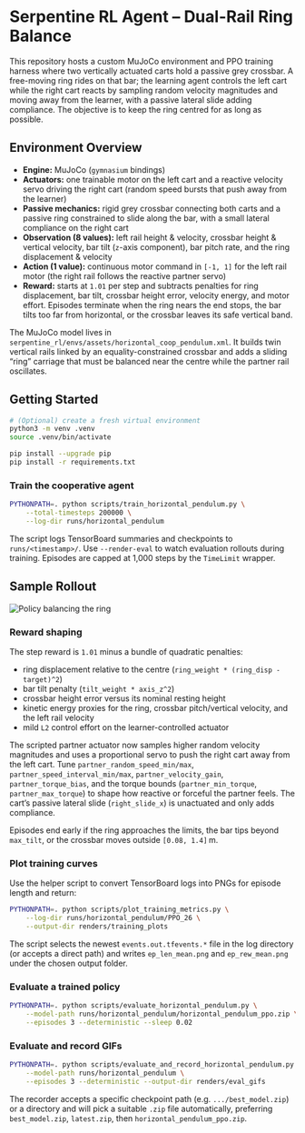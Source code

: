 # Serpentine RL Agent – Dual-Rail Ring Balance

This repository hosts a custom MuJoCo environment and PPO training harness where two vertically actuated carts hold a passive grey crossbar. A free-moving ring rides on that bar; the learning agent controls the left cart while the right cart reacts by sampling random velocity magnitudes and moving away from the learner, with a passive lateral slide adding compliance. The objective is to keep the ring centred for as long as possible.

## Environment Overview

- **Engine:** MuJoCo (`gymnasium` bindings)  
- **Actuators:** one trainable motor on the left cart and a reactive velocity servo driving the right cart (random speed bursts that push away from the learner)  
- **Passive mechanics:** rigid grey crossbar connecting both carts and a passive ring constrained to slide along the bar, with a small lateral compliance on the right cart  
- **Observation (8 values):** left rail height & velocity, crossbar height & vertical velocity, bar tilt (`z`-axis component), bar pitch rate, and the ring displacement & velocity  
- **Action (1 value):** continuous motor command in `[-1, 1]` for the left rail motor (the right rail follows the reactive partner servo)  
- **Reward:** starts at `1.01` per step and subtracts penalties for ring displacement, bar tilt, crossbar height error, velocity energy, and motor effort. Episodes terminate when the ring nears the end stops, the bar tilts too far from horizontal, or the crossbar leaves its safe vertical band.

The MuJoCo model lives in `serpentine_rl/envs/assets/horizontal_coop_pendulum.xml`. It builds twin vertical rails linked by an equality-constrained crossbar and adds a sliding “ring” carriage that must be balanced near the centre while the partner rail oscillates.

## Getting Started

```bash
# (Optional) create a fresh virtual environment
python3 -m venv .venv
source .venv/bin/activate

pip install --upgrade pip
pip install -r requirements.txt
```

### Train the cooperative agent

```bash
PYTHONPATH=. python scripts/train_horizontal_pendulum.py \
    --total-timesteps 200000 \
    --log-dir runs/horizontal_pendulum
```

The script logs TensorBoard summaries and checkpoints to `runs/<timestamp>/`. Use `--render-eval` to watch evaluation rollouts during training. Episodes are capped at 1,000 steps by the `TimeLimit` wrapper.

## Sample Rollout

![Policy balancing the ring](renders/eval_gifs/episode_01.gif)

### Reward shaping

The step reward is `1.01` minus a bundle of quadratic penalties:

- ring displacement relative to the centre (`ring_weight * (ring_disp - target)^2`)
- bar tilt penalty (`tilt_weight * axis_z^2`)
- crossbar height error versus its nominal resting height
- kinetic energy proxies for the ring, crossbar pitch/vertical velocity, and the left rail velocity
- mild `L2` control effort on the learner-controlled actuator

The scripted partner actuator now samples higher random velocity magnitudes and uses a proportional servo to push the right cart away from the left cart. Tune `partner_random_speed_min/max`, `partner_speed_interval_min/max`, `partner_velocity_gain`, `partner_torque_bias`, and the torque bounds (`partner_min_torque`, `partner_max_torque`) to shape how reactive or forceful the partner feels. The cart’s passive lateral slide (`right_slide_x`) is unactuated and only adds compliance.

Episodes end early if the ring approaches the limits, the bar tips beyond `max_tilt`, or the crossbar moves outside `[0.08, 1.4]` m.

### Plot training curves

Use the helper script to convert TensorBoard logs into PNGs for episode length and return:

```bash
PYTHONPATH=. python scripts/plot_training_metrics.py \
    --log-dir runs/horizontal_pendulum/PPO_26 \
    --output-dir renders/training_plots
```

The script selects the newest `events.out.tfevents.*` file in the log directory (or accepts a direct path) and writes `ep_len_mean.png` and `ep_rew_mean.png` under the chosen output folder.

### Evaluate a trained policy

```bash
PYTHONPATH=. python scripts/evaluate_horizontal_pendulum.py \
    --model-path runs/horizontal_pendulum/horizontal_pendulum_ppo.zip \
    --episodes 3 --deterministic --sleep 0.02
```

### Evaluate and record GIFs

```bash
PYTHONPATH=. python scripts/evaluate_and_record_horizontal_pendulum.py \
    --model-path runs/horizontal_pendulum \
    --episodes 3 --deterministic --output-dir renders/eval_gifs
```

The recorder accepts a specific checkpoint path (e.g. `.../best_model.zip`) or a directory and will pick a suitable `.zip` file automatically, preferring `best_model.zip`, `latest.zip`, then `horizontal_pendulum_ppo.zip`.
